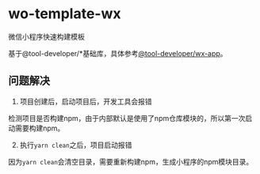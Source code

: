 # wo-template-wx
微信小程序快速构建模板

基于@tool-developer/*基础库，具体参考[@tool-developer/wx-app](https://github.com/tool-developer/wx-miniprogram/tree/main/packages/wx)。


## 问题解决
1. 项目创建后，启动项目后，开发工具会报错

检测项目是否构建npm，由于内部默认是使用了npm仓库模块的，所以第一次启动需要构建npm。

2. 执行`yarn clean`之后，项目启动报错

因为`yarn clean`会清空目录，需要重新构建npm，生成小程序的npm模块目录。
